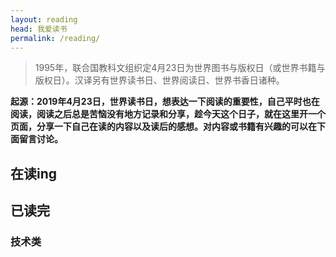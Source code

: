 ```yaml
---
layout: reading
head: 我爱读书
permalink: /reading/
---
```


> 1995年，联合国教科文组织定4月23日为世界图书与版权日（或世界书籍与版权日）。汉译另有世界读书日、世界阅读日、世界书香日诸种。

**起源：2019年4月23日，世界读书日，想表达一下阅读的重要性，自己平时也在阅读，阅读之后总是苦恼没有地方记录和分享，趁今天这个日子，就在这里开一个页面，分享一下自己在读的内容以及读后的感想。对内容或书籍有兴趣的可以在下面留言讨论。**

## 在读ing

## 已读完

### 技术类
